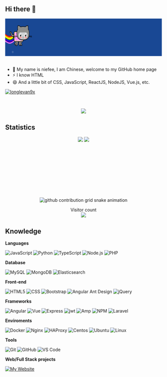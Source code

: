 ## Hi there 👋
<div align="center">
    <img src="https://raw.githubusercontent.com/Niefee/niefee/master/assets/fly.webp" height="120px" />
</div>

<br/>

- 🌱 My name is niefee, I am Chinese, welcome to my GitHub home page
- ⚡ I know HTML
- 😄 And a little bit of CSS, JavaScript, ReactJS, NodeJS, Vue.js, etc.

<p>
	<a href="https://github.com/longlevan9x">
		<img src="https://img.shields.io/github/followers/longlevan9x?label=Followers" alt="longlevan9x" />
	</a>
</p>
<br/>
<p align="center">
	<a href="https://github.com/longlevan9x">
		<img src="https://readme-typing-svg.herokuapp.com?lines=Hello!;こんにちは!;Xin Chào!&center=true&width=380&height=45">
	</a>
</p>


## Statistics 
<p align="center" style="height: 180px;">
    <img style="height:10rem" src="https://github-readme-stats.vercel.app/api?username=longlevan9x&bg_color=30,e96443,904e95&title_color=fff&text_color=fff&show_icons=true&theme=radical" />
    <img style="height:10rem;" src="https://github-readme-streak-stats.herokuapp.com/?user=longlevan9x&theme=radical&show_icons=true&border=e4e2e2" />
</p>

<div align="center">
    <picture align="center">
      <source media="(prefers-color-scheme: dark)" srcset="https://raw.githubusercontent.com/longlevan9x/longlevan9x/output/github-contribution-grid-snake.svg">
      <source media="(prefers-color-scheme: light)" srcset="https://raw.githubusercontent.com/longlevan9x/longlevan9x/output/github-contribution-grid-snake.svg">
      <img alt="github contribution grid snake animation" src="https://raw.githubusercontent.com/longlevan9x/longlevan9x/output/github-contribution-grid-snake.svg">
    </picture>
</div>


<p align="center"> 
  <div align="center">Visitor count</div>
  <div align="center">
    <img src="https://profile-counter.glitch.me/longlevan9x/count.svg"/>
  </div> 
</p>

## Knowledge 
**Languages**

![JavaScript](https://img.shields.io/badge/JavaScript%20-%23F7DF1E.svg?logo=javascript&logoColor=black)
![Python](https://img.shields.io/badge/Python%20-%2314354C.svg?logo=python&logoColor=white)
![TypeScript](https://img.shields.io/badge/-TypeScript-007ACC?style=flat&logo=typescript&logoColor=white)
![Node.js](https://img.shields.io/badge/-Node.js-000000?style=flat&logo=node.js&logoColor=339933)
![PHP](https://img.shields.io/badge/PHP%20-%23777BB4?&style=flat&logo=php&logoColor=white)

**Database**

![MySQL](https://img.shields.io/badge/-MySQL-000000?style=flat&logo=MySQL)
![MongoDB](https://img.shields.io/badge/-MongoDB-000000?style=flat&logo=MongoDB)
![Elasticsearch](https://img.shields.io/badge/-Elasticsearch-000000?style=flat&logo=Elasticsearch)

**Front-end**

![HTML5](https://img.shields.io/badge/-HTML5-000000?style=flat&logo=HTML5)
![CSS](https://img.shields.io/badge/-CSS-000000?style=flat&logo=CSS3)
![Bootstrap](https://img.shields.io/badge/Bootstrap%20-%23150458.svg?logo=Bootstrap&logoColor=white)
![Angular Ant Design](https://img.shields.io/badge/-Angular_Ant_Design-000000?style=flat&logo=Ant-Design)
![jQuery](https://img.shields.io/badge/-jQuery-000000?style=flat&logo=jQuery&logoColor=0769AD)

**Frameworks**

![Angular](https://img.shields.io/badge/Angular%20-%23D00000.svg?logo=Angular&logoColor=white)
![Vue](https://img.shields.io/badge/Vue.js-35495E?style=flat&logo=vuedotjs&logoColor=4FC08D)
![Express](https://img.shields.io/badge/Express.js-000000?style=flat&logo=express&logoColor=white)
![jwt](https://img.shields.io/badge/JWT-000000?style=flat&logo=JSON%20web%20tokens&logoColor=white)
![Amp](https://img.shields.io/badge/Amp-000?style=flat&logo=amp&logoColor=005AF0)
![NPM](https://img.shields.io/badge/npm-CB3837?style=flat&logo=npm&logoColor=white)
![Laravel](https://img.shields.io/badge/Laravel-FF2D20?style=flat&logo=laravel&logoColor=white)

**Enviroments**

![Docker](https://img.shields.io/badge/-Docker-000000?style=flat&logo=Docker&logoColor=F05032)
![Nginx](https://img.shields.io/badge/-Nginx-000000?style=flat&logo=Nginx&logoColor=F05032)
![HAProxy](https://img.shields.io/badge/-HAProxy-000000?style=flat&logo=HAProxy&logoColor=F05032)
![Centos](https://img.shields.io/badge/-Centos-000000?style=flat&logo=Centos&logoColor=F05032)
![Ubuntu](https://img.shields.io/badge/-Ubuntu-000000?style=flat&logo=Ubuntu&logoColor=F05032)
![Linux](https://img.shields.io/badge/-Linux-000000?style=flat&logo=linux&logoColor=FCC624)

**Tools**

![Git](https://img.shields.io/badge/-Git-000000?style=flat&logo=git&logoColor=F05032)
![GitHub](https://img.shields.io/badge/-GitHub-000000?style=flat&logo=github&logoColor=FFFFFF)
![VS Code](https://img.shields.io/badge/VS_Code-0078d7?style=flat&logo=visual-studio-code&logoColor=white)

**Web/Full Stack projects**

[![My Website](https://img.shields.io/badge/-🧬&nbsp;&nbsp;My&nbsp;Website-000000?style=flat)](https://github.com/adamalston/v2)
